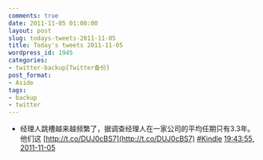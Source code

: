 ```yaml
---
comments: true
date: 2011-11-05 01:00:00
layout: post
slug: todays-tweets-2011-11-05
title: Today's tweets 2011-11-05
wordpress_id: 1945
categories:
- twitter-backup[Twitter备份]
post_format:
- Aside
tags:
- backup
- twitter
---
```





  * 经理人跳槽越来越频繁了，据调查经理人在一家公司的平均任期只有3.3年。他们这 [http://t.co/DUJ0cBS7](http://t.co/DUJ0cBS7) [#Kindle](http://search.twitter.com/search?q=%23Kindle) [19:43:55, 2011-11-05](http://twitter.com/gfrog/statuses/132785207999864833)




